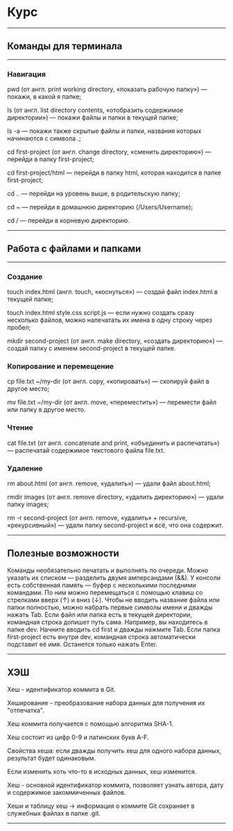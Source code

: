 # Курс

---

## Команды для терминала

---

### Навигация

pwd (от англ. print working directory, «показать рабочую папку») — покажи, в какой я папке;

ls (от англ. list directory contents, «отобразить содержимое директории») — покажи файлы и папки в текущей папке;

ls -a — покажи также скрытые файлы и папки, названия которых начинаются с символа .;

cd first-project (от англ. change directory, «сменить директорию») — перейди в папку first-project;

cd first-project/html — перейди в папку html, которая находится в папке first-project;

cd .. — перейди на уровень выше, в родительскую папку;

cd ~ — перейди в домашнюю директорию (/Users/Username);

cd / — перейди в корневую директорию.

---

## Работа с файлами и папками

---

### Создание

touch index.html (англ. touch, «коснуться») — создай файл index.html в текущей папке;

touch index.html style.css script.js — если нужно создать сразу несколько файлов, можно напечатать их имена в одну строку через пробел;

mkdir second-project (от англ. make directory, «создать директорию») — создай папку с именем second-project в текущей папке.

### Копирование и перемещение

cp file.txt ~/my-dir (от англ. copy, «копировать») — скопируй файл в другое место;

mv file.txt ~/my-dir (от англ. move, «переместить») — перемести файл или папку в другое место.

### Чтение

cat file.txt (от англ. concatenate and print, «объединить и распечатать») — распечатай содержимое текстового файла file.txt.

### Удаление

rm about.html (от англ. remove, «удалить») — удали файл about.html;

rmdir images (от англ. remove directory, «удалить директорию») — удали папку images;

rm -r second-project (от англ. remove, «удалить» + recursive, «рекурсивный») — удали папку second-project и всё, что она содержит.

---

## Полезные возможности
Команды необязательно печатать и выполнять по очереди. Можно указать их списком — разделить двумя амперсандами (&&).
У консоли есть собственная память — буфер с несколькими последними командами. По ним можно перемещаться с помощью клавиш со стрелками вверх (↑) и вниз (↓).
Чтобы не вводить название файла или папки полностью, можно набрать первые символы имени и дважды нажать Tab. Если файл или папка есть в текущей директории, командная строка допишет путь сама.
Например, вы находитесь в папке dev. Начните вводить cd first и дважды нажмите Tab. Если папка first-project есть внутри dev, командная строка автоматически подставит её имя. Останется только нажать Enter.

---

## ХЭШ

Хеш - идентификатор коммита в Git.

Хеширование - преобразование набора данных для получения их "отпечатка".

Хеш коммита получается с помощью алгоритма SHA-1.

Хеш состоит из цифр 0-9 и латинских букв A-F.

Свойства хеша: если дважды получить хеш для одного набора данных, результат будет одинаковым.

Если изменить хоть что-то в исходных данных, хеш изменится.

Хеш - основной идентификатор коммита, позволяет узнать автора, дату и содержимое закоммиченных файлов.

Хеши и таблицу хеш → информация о коммите Git сохраняет в служебных файлах в папке .git.

---

